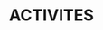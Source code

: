 ---
nav-link: true
home-link: true
layout: tasks
permalink: /tasks/
index: 20
#Modifiable
title: ACTIVITES
description: Nos animations
icon: people
---